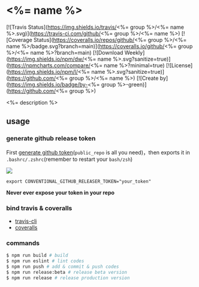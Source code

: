 # <%= name %>

[![Travis Status](https://img.shields.io/travis/<%= group %>/<%= name %>.svg)](https://travis-ci.com/github/<%= group %>/<%= name %>)
[![Coverage Status](https://coveralls.io/repos/github/<%= group %>/<%= name %>/badge.svg?branch=main)](https://coveralls.io/github/<%= group %>/<%= name %>?branch=main)
[![Download Weekly](https://img.shields.io/npm/dw/<%= name %>.svg?sanitize=true)](https://npmcharts.com/compare/<%= name %>?minimal=true)
[![License](https://img.shields.io/npm/l/<%= name %>.svg?sanitize=true)](https://github.com/<%= group %>/<%= name %>)
[![Create by](https://img.shields.io/badge/by-<%= group %>-green)](https://github.com/<%= group %>)

<%= description %>

## usage

### generate github release token

First [generate github token](https://github.com/settings/tokens/new)(`public_repo` is all you need)，then exports it in `.bashrc/.zshrc`(remember to restart your `bash/zsh`)

![](https://gw.alicdn.com/tfs/TB11BzS2FT7gK0jSZFpXXaTkpXa-2034-1020.png)

```
export CONVENTIONAL_GITHUB_RELEASER_TOKEN="your_token"
```

**Never ever expose your token in your repo**

### bind travis & coveralls

* [travis-cli](https://travis-ci.com/)
* [coveralls](https://coveralls.io/)

### commands

```bash
$ npm run build # build
$ npm run eslint # lint codes
$ npm run push # add & commit & push codes
$ npm run release:beta # release beta version
$ npm run release # release production version
```